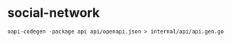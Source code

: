 # social-network

```shell
oapi-codegen -package api api/openapi.json > internal/api/api.gen.go
```
